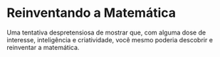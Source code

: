 # Reinventando a Matemática
Uma tentativa despretensiosa de mostrar que, com alguma dose de interesse, inteligência e criatividade, você mesmo poderia descobrir e reinventar a matemática.
